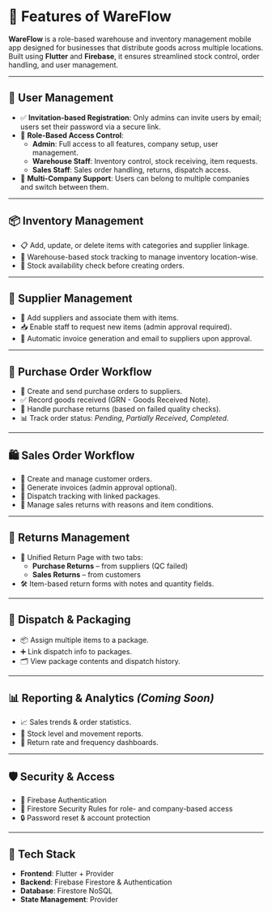 # 🌟 Features of WareFlow

**WareFlow** is a role-based warehouse and inventory management mobile app designed for businesses that distribute goods across multiple locations. Built using **Flutter** and **Firebase**, it ensures streamlined stock control, order handling, and user management.

---

## 👥 User Management

- ✅ **Invitation-based Registration**: Only admins can invite users by email; users set their password via a secure link.
- 👑 **Role-Based Access Control**:
  - **Admin**: Full access to all features, company setup, user management.
  - **Warehouse Staff**: Inventory control, stock receiving, item requests.
  - **Sales Staff**: Sales order handling, returns, dispatch access.
- 🏢 **Multi-Company Support**: Users can belong to multiple companies and switch between them.

---

## 📦 Inventory Management

- 📋 Add, update, or delete items with categories and supplier linkage.
- 📍 Warehouse-based stock tracking to manage inventory location-wise.
- 🔎 Stock availability check before creating orders.

---

## 🤝 Supplier Management

- 🧾 Add suppliers and associate them with items.
- 📥 Enable staff to request new items (admin approval required).
- 📧 Automatic invoice generation and email to suppliers upon approval.

---

## 📑 Purchase Order Workflow

- 🛒 Create and send purchase orders to suppliers.
- ✅ Record goods received (GRN - Goods Received Note).
- 🔁 Handle purchase returns (based on failed quality checks).
- 📊 Track order status: *Pending*, *Partially Received*, *Completed*.

---

## 🛍️ Sales Order Workflow

- 📝 Create and manage customer orders.
- 🧾 Generate invoices (admin approval optional).
- 🚚 Dispatch tracking with linked packages.
- 🔁 Manage sales returns with reasons and item conditions.

---

## 🔄 Returns Management

- 📂 Unified Return Page with two tabs:
  - **Purchase Returns** – from suppliers (QC failed)
  - **Sales Returns** – from customers
- 🛠 Item-based return forms with notes and quantity fields.

---

## 🚚 Dispatch & Packaging

- 📦 Assign multiple items to a package.
- ➕ Link dispatch info to packages.
- 🗂 View package contents and dispatch history.

---

## 📊 Reporting & Analytics *(Coming Soon)*

- 📈 Sales trends & order statistics.
- 🧮 Stock level and movement reports.
- 🔁 Return rate and frequency dashboards.

---

## 🛡️ Security & Access

- 🔐 Firebase Authentication
- 🔐 Firestore Security Rules for role- and company-based access
- 🔒 Password reset & account protection

---

## 📱 Tech Stack

- **Frontend**: Flutter + Provider
- **Backend**: Firebase Firestore & Authentication
- **Database**: Firestore NoSQL
- **State Management**: Provider
